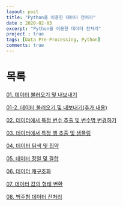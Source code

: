 ```yaml
---
layout: post
title: "Python을 이용한 데이터 전처리"
date : 2020-02-03
excerpt: "Python을 이용한 데이터 전처리"
project : true
tags: [Data Pre-Processing, Python]
comments: true
---
```


# 목록

[01. 데이터 불러오기 및 내보내기](https://ksjhint43.github.io/(DP_01)데이터_불러오기_및-내보내기/)

[01-2. 데이터 불러오기 및 내보내기(추가 내용)]()

[02. 데이터에서 특정 변수 추출 및 변수명 변경하기](https://ksjhint43.github.io/(DP_02)%EB%8D%B0%EC%9D%B4%ED%84%B0%EC%97%90%EC%84%9C-%ED%8A%B9%EC%A0%95-%EB%B3%80%EC%88%98-%EC%B6%94%EC%B6%9C-%EB%B0%8F-%EB%B3%80%EC%88%98%EB%AA%85-%EB%B3%80%EA%B2%BD%ED%95%98%EA%B8%B0/)

[03. 데이터에서 특정 행 추출 및 샘플링](https://ksjhint43.github.io/(DP_03)%EB%8D%B0%EC%9D%B4%ED%84%B0%EC%97%90%EC%84%9C-%ED%8A%B9%EC%A0%95-%ED%96%89-%EC%B6%94%EC%B6%9C-%EB%B0%8F-%EC%83%98%ED%94%8C%EB%A7%81/)

[04. 데이터 탐색 및 집약](https://ksjhint43.github.io/(DP_04)%EB%8D%B0%EC%9D%B4%ED%84%B0-%ED%83%90%EC%83%89-%EB%B0%8F-%EC%A7%91%EC%95%BD/)

[05. 데이터 정렬 및 결합](https://ksjhint43.github.io/(DP_05)%EB%8D%B0%EC%9D%B4%ED%84%B0-%EC%A0%95%EB%A0%AC-%EB%B0%8F-%EA%B2%B0%ED%95%A9/)

[06. 데이터 재구조화](https://ksjhint43.github.io/(DP06)%EB%8D%B0%EC%9D%B4%ED%84%B0-%EC%9E%AC%EA%B5%AC%EC%A1%B0%ED%99%94/)

[07. 데이터 값의 형태 변환](https://ksjhint43.github.io/(DP07)%EB%8D%B0%EC%9D%B4%ED%84%B0-%EA%B0%92%EC%9D%98-%ED%98%95%ED%83%9C-%EB%B3%80%ED%99%98/)

[08. 범주형 데이터 전처리](https://ksjhint43.github.io/(DP08)%EB%B2%94%EC%A3%BC%ED%98%95-%EB%8D%B0%EC%9D%B4%ED%84%B0-%EC%A0%84%EC%B2%98%EB%A6%AC/)